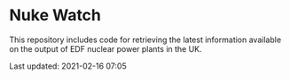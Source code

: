 # Nuke Watch

This repository includes code for retrieving the latest information available on the output of EDF nuclear power plants in the UK.

Last updated: 2021-02-16 07:05
